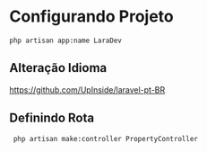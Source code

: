 # Configurando Projeto
 
 ```
 php artisan app:name LaraDev
 ```
 
 ## Alteração Idioma ## 
 
 https://github.com/UpInside/laravel-pt-BR
 
 ## Definindo Rota ##
 
 ```
  php artisan make:controller PropertyController
  ```